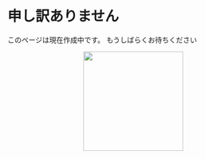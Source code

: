 # 申し訳ありません
このページは現在作成中です。
もうしばらくお待ちください

<img src="../image/koujichu03.gif" width="200" style="display: block; margin-left: auto; margin-right: auto;">
